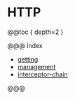 # HTTP

@@toc { depth=2 }

@@@ index

* [getting](getting.md)
* [management](management.md)
* [interceptor-chain](interceptor-chain.md)

@@@
